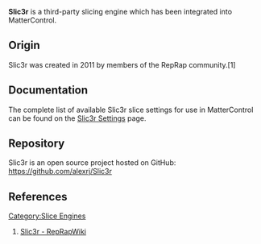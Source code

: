 **Slic3r** is a third-party slicing engine which has been
integrated into MatterControl.

## Origin

Slic3r was created in 2011 by members of the RepRap community.\[1\]

## Documentation

The complete list of available Slic3r slice settings for use in
MatterControl can be found on the [Slic3r
Settings](slic3r-settings.md) page.

## Repository

Slic3r is an open source project hosted on GitHub:
<https://github.com/alexrj/Slic3r>

## References

<references />

[Category:Slice Engines](category:slice-engines)

1.  [Slic3r - RepRapWiki](http://reprap.org/wiki/Slic3r)
